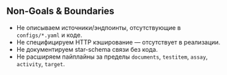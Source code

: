 ## Non-Goals & Boundaries

- Не описываем источники/эндпоинты, отсутствующие в `configs/*.yaml` и коде.
- Не специфицируем HTTP кэширование — отсутствует в реализации.
- Не документируем star-schema связи без кода.
- Не расширяем пайплайны за пределы `documents`, `testitem`, `assay`, `activity`, `target`.

